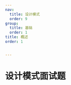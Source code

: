 ```yaml
---
nav:
  title: 设计模式
  order: 9
group:
  title: 基础
  order: 1
title: 概述
order: 1


---
```


# 设计模式面试题

